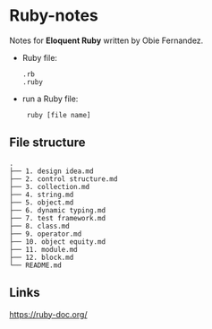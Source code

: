 # Ruby-notes
Notes for **Eloquent Ruby** written by Obie Fernandez.
* Ruby file: 

      .rb 
      .ruby
* run a Ruby file: 

       ruby [file name]
## File structure
```
.
├── 1. design idea.md
├── 2. control structure.md
├── 3. collection.md
├── 4. string.md
├── 5. object.md
├── 6. dynamic typing.md
├── 7. test framework.md
├── 8. class.md
├── 9. operator.md
├── 10. object equity.md
├── 11. module.md
├── 12. block.md
└── README.md
```

## Links
https://ruby-doc.org/
